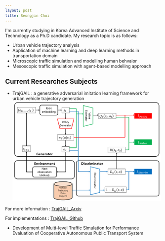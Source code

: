 ```yaml
---
layout: post
title: Seongjin Choi
---
```


I'm currently studying in Korea Advanced Institute of Science and Technology as a Ph.D candidate. 
My research topic is as follows:

* Urban vehicle trajectory analysis
* Application of machine learning and deep learning methods in transportation domain
* Microscopic traffic simulation and modelling human behvaior
* Mesoscopic traffic simulation with agent-based modelling approach


## Current Researches Subjects
* TrajGAIL : a generative adversarial imitation learning framework for urban vehicle trajectory generation
![placeholder](/img/ModelFrame.PNG "Model Framework")

For more information : [TrajGAIL_Arxiv](https://github.com/benchoi93/TrajGAIL)

For implementations : [TrajGAIL_Github](https://github.com/benchoi93/TrajGAIL)



* Development of Multi-level Traffic Simulation for Performance Evaluation of Cooperative Autonomous Public Transport System
